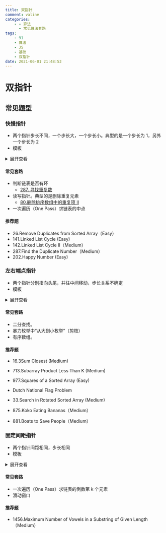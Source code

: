 ```yaml
---
title: 双指针
comment: valine
categories:
    - - 算法
      - 常见算法套路
tags:
    - 91
    - 算法
    - JS
    - 基础
    - 双指针
date: 2021-06-01 21:48:53
---
```


# 双指针

## 常见题型

### 快慢指针

-   两个指针步长不同，一个步长大，一个步长小。典型的是一个步长为 1，另外一个步长为 2
-   模板
<details>
    <summary>展开查看</summary>

```js
l = 0
r = 0
while 没有遍历完
  if 一定条件
    l += 1
  r += 1
return 合适的值
```

</details>

#### 常见套路

-   判断链表是否有环
    -   [287. 寻找重复数](https://leetcode-cn.com/problems/find-the-duplicate-number/)
-   读写指针。典型的是删除重复元素
    -   [80.删除排序数组中的重复项 II](https://leetcode-cn.com/problems/remove-duplicates-from-sorted-array-ii/)
-   一次遍历（One Pass）求链表的中点
#### 推荐题
- 26.Remove Duplicates from Sorted Array（Easy）
- 141.Linked List Cycle (Easy)
- 142.Linked List Cycle II（Medium）
- 287.Find the Duplicate Number（Medium）
- 202.Happy Number (Easy)

### 左右端点指针

-   两个指针分别指向头尾，并往中间移动，步长关系不确定
-   模板
<details>
    <summary>展开查看</summary>

```js
int l = 0;
int r = nums.size() - 1;

while (l < r) {
    if(一定条件) return 答案
    if(一定条件) l++
    if(一定条件) r--
}
// 由于循环结束的时候 l == r，因此返回 l 和 r 都是一样的
return l
```

</details>

#### 常见套路

-   二分查找。
-   暴力枚举中“从大到小枚举”（剪枝）
-   有序数组。
#### 推荐题
- 16.3Sum Closest (Medium)
- 713.Subarray Product Less Than K (Medium)
- 977.Squares of a Sorted Array (Easy)
- Dutch National Flag Problem

- 33.Search in Rotated Sorted Array (Medium)
- 875.Koko Eating Bananas（Medium）
- 881.Boats to Save People（Medium）
### 固定间距指针

-   两个指针间距相同，步长相同
-   模板
<details>
    <summary>展开查看</summary>

```js
l = 0
r = k
while 没有遍历完
  自定义逻辑
  l += 1
  r += 1
return 合适的值
```

</details>

#### 常见套路

-   一次遍历（One Pass）求链表的倒数第 k 个元素
-   滑动窗口
#### 推荐题
- 1456.Maximum Number of Vowels in a Substring of Given Length（Medium）